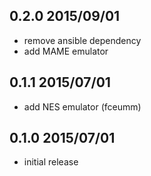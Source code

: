 ## 0.2.0 2015/09/01

* remove ansible dependency
* add MAME emulator

## 0.1.1 2015/07/01

* add NES emulator (fceumm)

## 0.1.0 2015/07/01

* initial release

